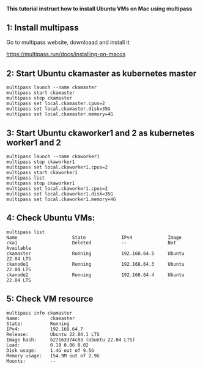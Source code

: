 #### This tutorial instruct how to install Ubuntu VMs on Mac using multipass

## 1: Install multipass

Go to multipass website, downloaad and install it

https://multipass.run/docs/installing-on-macos

## 2: Start Ubuntu ckamaster  as kubernetes master

```
multipass launch --name ckamaster
multipass start ckamaster
multipass stop ckamaster
multipass set local.ckamaster.cpus=2
multipass set local.ckamaster.disk=35G
multipass set local.ckamaster.memory=4G
```

## 3: Start Ubuntu ckaworker1 and 2 as kubernetes worker1 and 2

```
multipass launch --name ckaworker1
multipass stop ckaworker1
multipass set local.ckaworker1.cpus=2
multipass start ckaworker1
multipass list
multipass stop ckaworker1
multipass set local.ckaworker1.cpus=2
multipass set local.ckaworker1.disk=35G
multipass set local.ckaworker1.memory=4G
```

## 4: Check Ubuntu VMs:

```
multipass list
Name                    State             IPv4             Image
cka1                    Deleted           --               Not Available
ckamaster               Running           192.168.64.5     Ubuntu 22.04 LTS
ckanode1                Running           192.168.64.3     Ubuntu 22.04 LTS
ckanode2                Running           192.168.64.4     Ubuntu 22.04 LTS
```

## 5: Check VM resource

```
multipass info ckamaster
Name:           ckamaster
State:          Running
IPv4:           192.168.64.7
Release:        Ubuntu 22.04.1 LTS
Image hash:     b27163374c83 (Ubuntu 22.04 LTS)
Load:           0.19 0.06 0.02
Disk usage:     1.4G out of 9.5G
Memory usage:   154.9M out of 2.9G
Mounts:         --
```
